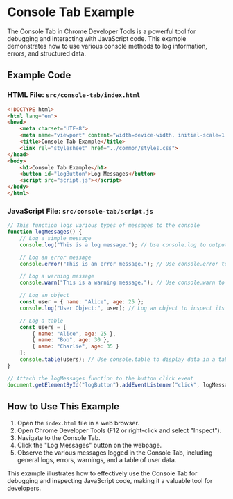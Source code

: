# Console Tab Example

The Console Tab in Chrome Developer Tools is a powerful tool for debugging and interacting with JavaScript code. This example demonstrates how to use various console methods to log information, errors, and structured data.

## Example Code

### HTML File: `src/console-tab/index.html`

```html
<!DOCTYPE html>
<html lang="en">
<head>
    <meta charset="UTF-8">
    <meta name="viewport" content="width=device-width, initial-scale=1.0">
    <title>Console Tab Example</title>
    <link rel="stylesheet" href="../common/styles.css">
</head>
<body>
    <h1>Console Tab Example</h1>
    <button id="logButton">Log Messages</button>
    <script src="script.js"></script>
</body>
</html>
```

### JavaScript File: `src/console-tab/script.js`

```javascript
// This function logs various types of messages to the console
function logMessages() {
    // Log a simple message
    console.log("This is a log message."); // Use console.log to output general information

    // Log an error message
    console.error("This is an error message."); // Use console.error to output error messages

    // Log a warning message
    console.warn("This is a warning message."); // Use console.warn to output warning messages

    // Log an object
    const user = { name: "Alice", age: 25 };
    console.log("User Object:", user); // Log an object to inspect its properties

    // Log a table
    const users = [
        { name: "Alice", age: 25 },
        { name: "Bob", age: 30 },
        { name: "Charlie", age: 35 }
    ];
    console.table(users); // Use console.table to display data in a table format
}

// Attach the logMessages function to the button click event
document.getElementById("logButton").addEventListener("click", logMessages);
```

## How to Use This Example

1. Open the `index.html` file in a web browser.
2. Open Chrome Developer Tools (F12 or right-click and select "Inspect").
3. Navigate to the Console Tab.
4. Click the "Log Messages" button on the webpage.
5. Observe the various messages logged in the Console Tab, including general logs, errors, warnings, and a table of user data.

This example illustrates how to effectively use the Console Tab for debugging and inspecting JavaScript code, making it a valuable tool for developers.